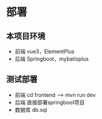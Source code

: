 # 部署

## 本项目环境

- 前端 vue3，ElementPlus
- 后端 Springboot，mybatisplus

## 测试部署

- 前端 cd frontend -->  mvn run dev
- 后端 直接部署springboot项目
- 数据库 db.sql